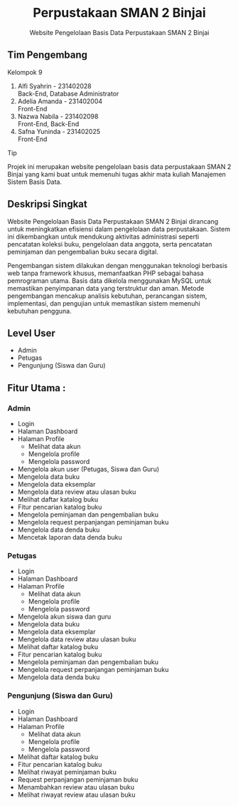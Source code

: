 <br />
<p align="center">
    <h1 align="center">Perpustakaan SMAN 2 Binjai</h1>
</p>

<p align="center">
    Website Pengelolaan Basis Data Perpustakaan SMAN 2 Binjai
</p>

## Tim Pengembang

Kelompok 9

1. Alfi Syahrin - 231402028<br> Back-End, Database Administrator  
2. Adelia Amanda - 231402004<br> Front-End   
3. Nazwa Nabila - 231402098<br> Front-End, Back-End  
4. Safna Yuninda - 231402025<br> Front-End  

> [!TIP]
> Projek ini merupakan website pengelolaan basis data perpustakaan SMAN 2 Binjai yang kami buat untuk memenuhi tugas akhir mata kuliah Manajemen Sistem Basis Data.

## Deskripsi Singkat

<p>Website Pengelolaan Basis Data Perpustakaan SMAN 2 Binjai dirancang untuk meningkatkan efisiensi dalam pengelolaan data perpustakaan. Sistem ini dikembangkan untuk mendukung aktivitas administrasi seperti pencatatan koleksi buku, pengelolaan data anggota, serta pencatatan peminjaman dan pengembalian buku secara digital.</p>
<p>Pengembangan sistem dilakukan dengan menggunakan teknologi berbasis web tanpa framework khusus, memanfaatkan PHP sebagai bahasa pemrograman utama. Basis data dikelola menggunakan MySQL untuk memastikan penyimpanan data yang terstruktur dan aman. Metode pengembangan mencakup analisis kebutuhan, perancangan sistem, implementasi, dan pengujian untuk memastikan sistem memenuhi kebutuhan pengguna.</p>

## Level User
- Admin
- Petugas
- Pengunjung (Siswa dan Guru)

## Fitur Utama :

### Admin

- Login
- Halaman Dashboard
- Halaman Profile 
    - Melihat data akun
    - Mengelola profile
    - Mengelola password
- Mengelola akun user (Petugas, Siswa dan Guru)
- Mengelola data buku
- Mengelola data eksemplar
- Mengelola data review atau ulasan buku
- Melihat daftar katalog buku
- Fitur pencarian katalog buku
- Mengelola peminjaman dan pengembalian buku
- Mengelola request perpanjangan peminjaman buku
- Mengelola data denda buku
- Mencetak laporan data denda buku

### Petugas
- Login 
- Halaman Dashboard
- Halaman Profile
    - Melihat data akun
    - Mengelola profile
    - Mengelola password
- Mengelola akun siswa dan guru
- Mengelola data buku
- Mengelola data eksemplar
- Mengelola data review atau ulasan buku
- Melihat daftar katalog buku
- Fitur pencarian katalog buku
- Mengelola peminjaman dan pengembalian buku
- Mengelola request perpanjangan peminjaman buku
- Mengelola data denda buku

### Pengunjung (Siswa dan Guru)
- Login
- Halaman Dashboard
- Halaman Profile
    - Melihat data akun
    - Mengelola profile
    - Mengelola password
- Melihat daftar katalog buku
- Fitur pencarian katalog buku
- Melihat riwayat peminjaman buku
- Request perpanjangan peminjaman buku
- Menambahkan review atau ulasan buku
- Melihat riwayat review atau ulasan buku




